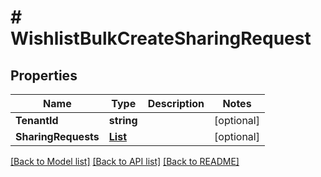 # # WishlistBulkCreateSharingRequest


## Properties 


Name | Type | Description | Notes
------------ | ------------- | ------------- | -------------
**TenantId**| **string** |   | [optional]
**SharingRequests**| [**List<WishlistSharingRequest>**](WishlistSharingRequest.md) |   | [optional]


[[Back to Model list]](../../README.md#models) [[Back to API list]](../../README.md#endpoints) [[Back to README]](../../README.md)

